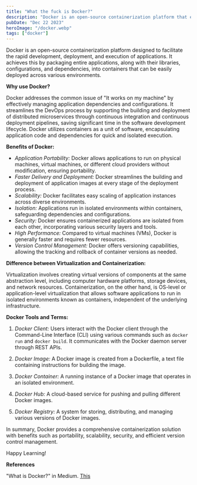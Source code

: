 ```yaml
---
title: "What the fuck is Docker?"
description: "Docker is an open-source containerization platform that enables developers to build, run, and deploy applications quickly"
pubDate: "Dec 22 2023"
heroImage: "/docker.webp"
tags: ["docker"]
---
```



Docker is an open-source containerization platform designed to facilitate the rapid development, deployment, and execution of applications. It achieves this by packaging entire applications, along with their libraries, configurations, and dependencies, into containers that can be easily deployed across various environments.

**Why use Docker?**

Docker addresses the common issue of "It works on my machine" by effectively managing application dependencies and configurations. It streamlines the DevOps process by supporting the building and deployment of distributed microservices through continuous integration and continuous deployment pipelines, saving significant time in the software development lifecycle. Docker utilizes containers as a unit of software, encapsulating application code and dependencies for quick and isolated execution.

**Benefits of Docker:**

- *Application Portability:* Docker allows applications to run on physical machines, virtual machines, or different cloud providers without modification, ensuring portability.
- *Faster Delivery and Deployment:* Docker streamlines the building and deployment of application images at every stage of the deployment process.
- *Scalability:* Docker facilitates easy scaling of application instances across diverse environments.
- *Isolation:* Applications run in isolated environments within containers, safeguarding dependencies and configurations.
- *Security:* Docker ensures containerized applications are isolated from each other, incorporating various security layers and tools.
- *High Performance:* Compared to virtual machines (VMs), Docker is generally faster and requires fewer resources.
- *Version Control Management:* Docker offers versioning capabilities, allowing the tracking and rollback of container versions as needed.

**Difference between Virtualization and Containerization:**

Virtualization involves creating virtual versions of components at the same abstraction level, including computer hardware platforms, storage devices, and network resources. Containerization, on the other hand, is OS-level or application-level virtualization that allows software applications to run in isolated environments known as containers, independent of the underlying infrastructure.

**Docker Tools and Terms:**

1. *Docker Client:* Users interact with the Docker client through the Command-Line Interface (CLI) using various commands such as `docker run` and `docker build`. It communicates with the Docker daemon server through REST APIs.

2. *Docker Image:* A Docker image is created from a Dockerfile, a text file containing instructions for building the image.

3. *Docker Container:* A running instance of a Docker image that operates in an isolated environment.

4. *Docker Hub:* A cloud-based service for pushing and pulling different Docker images.

5. *Docker Registry:* A system for storing, distributing, and managing various versions of Docker images.

In summary, Docker provides a comprehensive containerization solution with benefits such as portability, scalability, security, and efficient version control management.

Happy Learning!

**References**

"What is Docker?" in Medium. [This](https://medium.com/search?q=docker+what+is)